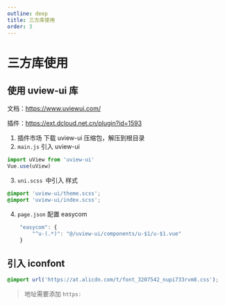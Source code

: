 ```yaml
---
outline: deep
title: 三方库使用
order: 3
---
```


# 三方库使用

## 使用 uview-ui 库

文档：https://www.uviewui.com/

插件：https://ext.dcloud.net.cn/plugin?id=1593

1. 插件市场 下载 uview-ui 压缩包，解压到根目录
2. `main.js` 引入 uview-ui

```javascript
import uView from 'uview-ui'
Vue.use(uView)
```

3. `uni.scss `中引入 样式

```css
@import 'uview-ui/theme.scss';
@import 'uview-ui/index.scss';
```

4. `page.json` 配置 easycom

```javascript
	"easycom": {
		"^u-(.*)": "@/uview-ui/components/u-$1/u-$1.vue"
	}
```

## 引入 iconfont

```css
@import url('https://at.alicdn.com/t/font_3207542_nupi733rvm8.css');
```

> 地址需要添加 `https:`
